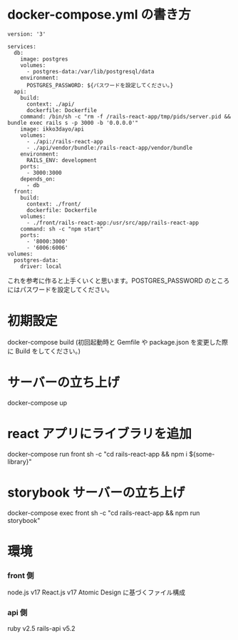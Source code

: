 # docker-compose.yml の書き方

```
version: '3'

services:
  db:
    image: postgres
    volumes:
      - postgres-data:/var/lib/postgresql/data
    environment:
      POSTGRES_PASSWORD: ${パスワードを設定してください。}
  api:
    build:
      context: ./api/
      dockerfile: Dockerfile
    command: /bin/sh -c "rm -f /rails-react-app/tmp/pids/server.pid && bundle exec rails s -p 3000 -b '0.0.0.0'"
    image: ikko3dayo/api
    volumes:
      - ./api:/rails-react-app
      - ./api/vendor/bundle:/rails-react-app/vendor/bundle
    environment:
      RAILS_ENV: development
    ports:
      - 3000:3000
    depends_on:
      - db
  front:
    build:
      context: ./front/
      dockerfile: Dockerfile
    volumes:
      - ./front/rails-react-app:/usr/src/app/rails-react-app
    command: sh -c "npm start"
    ports:
      - '8000:3000'
      - '6006:6006'
volumes:
  postgres-data:
    driver: local
```

これを参考に作ると上手くいくと思います。POSTGRES_PASSWORD のところにはパスワードを設定してください。

# 初期設定

docker-compose build
(初回起動時と Gemfile や package.json を変更した際に Build をしてください。)

# サーバーの立ち上げ

docker-compose up

# react アプリにライブラリを追加

docker-compose run front sh -c "cd rails-react-app && npm i ${some-library}"

# storybook サーバーの立ち上げ

docker-compose exec front sh -c "cd rails-react-app && npm run storybook"

# 環境

### front 側

node.js v17
React.js v17
Atomic Design に基づくファイル構成

### api 側

ruby v2.5
rails-api v5.2
